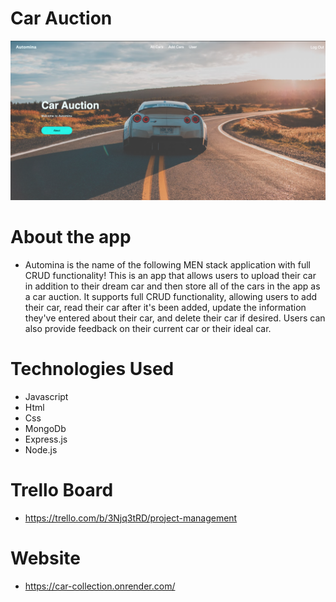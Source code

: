 # Car Auction 

![car](./public/images/Screen%20Shot%202022-10-13%20at%205.32.11%20PM.png)

# About the app 
* Automina is the name of the following MEN stack application with full CRUD functionality! This is an app that allows users to upload their car in addition to their dream car and then store all of the cars in the app as a car auction. It supports full CRUD functionality, allowing users to add their car, read their car after it's been added, update the information they've entered about their car, and delete their car if desired. Users can also provide feedback on their current car or their ideal car.

# Technologies Used 

* Javascript
* Html 
* Css
* MongoDb 
* Express.js 
* Node.js 

# Trello Board 

* https://trello.com/b/3Njq3tRD/project-management

# Website 
* https://car-collection.onrender.com/